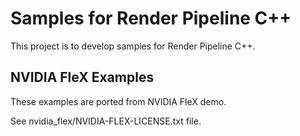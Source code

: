 # Samples for Render Pipeline C++

This project is to develop samples for Render Pipeline C++.


## NVIDIA FleX Examples
These examples are ported from NVIDIA FleX demo.

See nvidia_flex/NVIDIA-FLEX-LICENSE.txt file.
